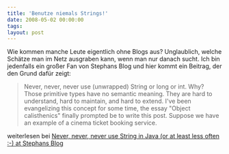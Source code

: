 ```yaml
---
title: 'Benutze niemals Strings!'
date: 2008-05-02 00:00:00 
tags: 
layout: post
---
```

<p>Wie kommen manche Leute eigentlich ohne Blogs aus? Unglaublich, welche Sch&auml;tze man im Netz ausgraben kann, wenn man nur danach sucht. Ich bin jedenfalls ein gro&szlig;er Fan von Stephans Blog und hier kommt ein Beitrag, der den Grund daf&uuml;r zeigt:</p>
<blockquote class="posterous_medium_quote">Never, never, never use (unwrapped) String or long or int. Why? Those primitive types have no semantic meaning. They are hard to understand, hard to maintain, and hard to extend. I've been evangelizing this concept for some time, the essay "Object calisthenics" finally prompted be to write this post. Suppose we have an example of a cinema ticket booking service.</blockquote>
<p>weiterlesen bei <a href="http://stephan.reposita.org/archives/2008/05/02/never-never-never-use-string-in-java-or-at-least-less-often/">Never, never, never use String in Java (or at least less often :-) at Stephans Blog</a></p>
